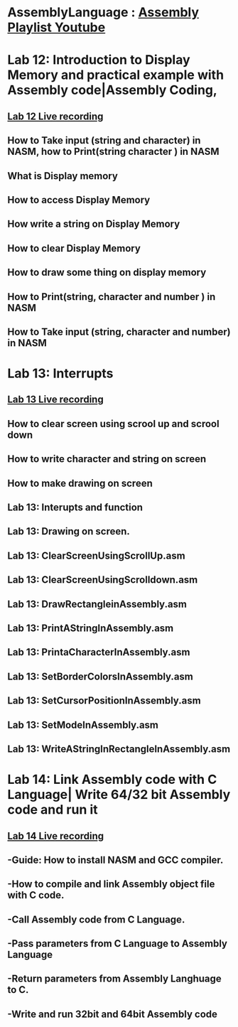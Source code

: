 # AssemblyLanguage :  [Assembly Playlist Youtube](https://youtube.com/playlist?list=PLmeQIS8S5cYPt37d-ZkdCKrbU5Yu7rpG1)
# Lab 12:  Introduction to Display Memory and practical example with Assembly code|Assembly Coding,  
## [Lab 12 Live recording](https://youtu.be/33zbHcMG2Ss)
## How to Take input (string and character) in NASM, how to Print(string character ) in NASM
## What is Display memory
## How to access Display Memory
## How write a string on Display Memory
## How to clear Display Memory
## How to draw some thing on display memory
## How to Print(string, character and number  ) in NASM
## How to Take input (string, character and number) in NASM

# Lab 13: Interrupts
## [Lab 13 Live recording](https://youtu.be/bYxFvCm9iak)
## How to clear screen using scrool up and scrool down 
## How to write character and string on screen 
## How to make drawing on screen 
## Lab 13: Interupts and function 
## Lab 13: Drawing on screen. 
## Lab 13: ClearScreenUsingScrollUp.asm
## Lab 13: ClearScreenUsingScrolldown.asm
## Lab 13: DrawRectangleinAssembly.asm
## Lab 13: PrintAStringInAssembly.asm
## Lab 13: PrintaCharacterInAssembly.asm
## Lab 13: SetBorderColorsInAssembly.asm
## Lab 13: SetCursorPositionInAssembly.asm
## Lab 13: SetModeInAssembly.asm
## Lab 13: WriteAStringInRectangleInAssembly.asm

# Lab 14: Link Assembly code with C Language| Write 64/32 bit Assembly code and run it
## [Lab 14 Live recording](https://youtu.be/Q9nmOeLvP_c)
## -Guide: How to install NASM and GCC compiler.
## -How to compile and link Assembly object file with C code.
## -Call Assembly code from C Language.
## -Pass parameters from C Language to Assembly Language
## -Return parameters from Assembly Langhuage to C.
## -Write and run 32bit and 64bit Assembly code


